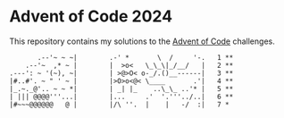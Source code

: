 # Advent of Code 2024
This repository contains my solutions to the [Advent of Code](https://adventofcode.com/) challenges.

```
       .--'~ ~ ~|        .-' *       \  /     '-.   1 **
    .--'~  ,* ~ |        |  >o<   \_\_\|_/__/   |   2 **
.---': ~ '(~), ~|        | >@>O< o-_/.()__------|   3 **
|#..#'. ~ " ' ~ |        |>O>o<@< \____       .'|   4 **
|_.~._@'.. ~ ~ *|        | _| |_    ..\_\_ ..'* |   5 **
| ||| @@@@'''...|        |...     .'  '.'''../..|   6 **
|#~~~@@@@@@   @ |        |/\ ''.  |    |   -/  :|   7 *
```